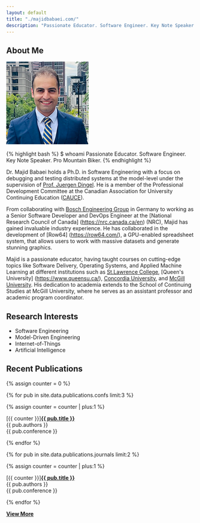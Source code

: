 ```yaml
---
layout: default
title: "./majidbabaei.com/"
description: "Passionate Educator. Software Engineer. Key Note Speaker. Pro Mountain Biker"
---
```


## About Me

<img class="profile-picture" src="images/profile.png" alt="Profile picture">

{% highlight bash %}
$ whoami
Passionate Educator. Software Engineer. Key Note Speaker. Pro Mountain Biker.
{% endhighlight %}

Dr. Majid Babaei holds a Ph.D. in Software Engineering with a focus on debugging and testing distributed systems at the model-level under the supervision of [Prof. Juergen Dingel](https://www.cs.queensu.ca/people/Juergen/Dingel). He is a member of the Professional Development Committee at the Canadian Association for University Continuing Education ([CAUCE](<(https://cauce-aepuc.ca/)>)).

From collaborating with [Bosch Engineering Group](https://www.bosch-engineering.com/) in Germany to working as a Senior Software Developer and DevOps Engineer at the [National Research Council of Canada] (https://nrc.canada.ca/en) (NRC), Majid has gained invaluable industry experience. He has collaborated in the development of [Row64] (https://row64.com/), a GPU-enabled spreadsheet system, that allows users to work with massive datasets and generate stunning graphics.

Majid is a passionate educator, having taught courses on cutting-edge topics like Software Delivery, Operating Systems, and Applied Machine Learning at different institutions such as [St.Lawrence College](https://www.stlawrencecollege.ca/), [Queen's University] (https://www.queensu.ca/), [Concordia University](https://www.concordia.ca/), and [McGill University](https://www.mcgill.ca/). His dedication to academia extends to the School of Continuing Studies at McGill University, where he serves as an assistant professor and academic program coordinator.

## Research Interests

- Software Engineering
- Model-Driven Engineering
- Internet-of-Things
- Artificial Intelligence

## Recent Publications

{% assign counter = 0 %}

{% for pub in site.data.publications.confs limit:3 %}

{% assign counter = counter | plus:1 %}

<div class="pub-item">
<div class="pub-title"><span>[{{ counter }}]</span><a href="{{ pub.url }}" target="_blank"><b>{{ pub.title }}</b></a><br></div>
<div><i class="ri-group-line"></i> {{ pub.authors }}</div>
<div><i class="ri-book-3-line"></i>  {{ pub.conference }}</div>
</div>

{% endfor %}

{% for pub in site.data.publications.journals limit:2 %}

{% assign counter = counter | plus:1 %}

<div class="pub-item">
<div class="pub-title"><span>[{{ counter }}]</span><a href="{{ pub.url }}" target="_blank"><b>{{ pub.title }}</b></a><br></div>
<div><i class="ri-group-line"></i> {{ pub.authors }}</div>
<div><i class="ri-book-3-line"></i>  {{ pub.conference }}</div>
</div>

{% endfor %}

<a href="/publications"><i class="ri-add-circle-line"></i> **View More**</a>
